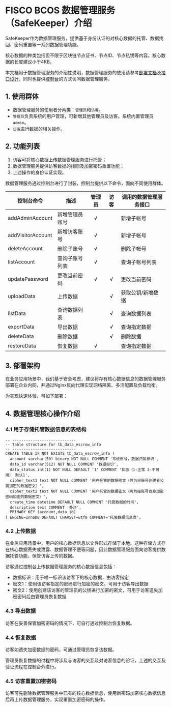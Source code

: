 # FISCO BCOS 数据管理服务（SafeKeeper）介绍

SafeKeeper作为数据管理服务，提供基于身份认证的对核心数据的托管、数据找回、密码重置等一系列数据管理功能。

核心数据的种类包括但不限于区块链节点证书、节点ID、节点私钥等内容。核心数据的长度建议小于4KB。

本文档用于数据管理服务的介绍性说明，数据管理服务的使用请参考[部署文档](./safekeeper_deployment.md)及[接口设计](./interfaces.md)，同时也提供[控制台](./console_manual.md)的方式访问数据管理服务。

## 1. 使用群体

- 数据管理服务的使用者分两类：`管理员`和`访客`。
- `管理员`负责系统的用户管理，可新增其他管理员及访客。系统内置管理员`admin`。
- `访客`进行数据的相关操作。

## 2. 功能列表

1. 访客可将核心数据上传数据管理服务进行托管；
2. 数据管理服务提供访客数据的找回及加密密码重置功能；
3. 上述操作的身份认证实现。

数据管理服务通过控制台进行了封装，控制台提供以下命令，面向不同使用群体。

| 控制台命令        | 描述           | 管理员  | 访客 | 调用的数据管理服务接口     |
| ----------------- | -------------- | :-----: |:---: | -------------------------- |
| addAdminAccount   | 新增管理员账号 | √      |      | 新增子帐号                 |
| addVisitorAccount | 新增访客账号   | √      |      | 新增子帐号                 |
| deleteAccount     | 删除子账号     | √      |      | 删除子帐号                 |
| listAccount       | 查询子账号列表 | √      |      | 查询子帐号列表             |
| updatePassword    | 更改当前密码   | √      | √   | 更改当前密码               |
| uploadData        | 上传数据       |         | √   | 获取公钥/新增数据          |
| listData          | 查询数据列表   |         | √   | 查询数据列表               |
| exportData        | 导出数据       |         | √   | 查询指定数据               |
| deleteData        | 删除数据       |         | √   | 删除数据                   |
| restoreData       | 恢复数据       | √      |      | 查询指定数据               |

## 3. 部署架构

在业务应用场景中，我们基于安全考虑，建议将存有核心数据信息的数据管理服务部署在企业内网，并通过Nginx反向代理实现网络隔离、多活配置及负载均衡。

为实现快速体验，可如下部署：

## 4. 数据管理核心操作介绍

### 4.1 用于存储托管数据信息的表结构

```text
-- ----------------------------
-- Table structure for tb_data_escrow_info
-- ----------------------------
CREATE TABLE IF NOT EXISTS tb_data_escrow_info (
  account varchar(50) binary NOT NULL COMMENT '系统账号，数据归属标识',
  data_id varchar(512) NOT NULL COMMENT '数据标识',
  data_status int(1) NOT NULL DEFAULT '1' COMMENT '状态（1-正常 2-不可用） 默认1',
  cipher_text1 text NOT NULL COMMENT '用户托管的数据密文（可为经账号创建者公钥加密的数据密文）',
  cipher_text2 text NOT NULL COMMENT '用户托管的数据密文（可为经账号自身加密密码加密的数据密文）',
  create_time datetime DEFAULT NULL COMMENT '托管数据的时间',
  description text COMMENT '备注',
  PRIMARY KEY (account,data_id)
) ENGINE=InnoDB DEFAULT CHARSET=utf8 COMMENT='托管数据信息表';
```

### 4.2 上传数据

在业务应用场景中，用户的核心数据信息以文件形式存储于本地。这种存储方式存在核心数据丢失或泄露、数据管理不便等问题，因此数据管理服务面向访客提供数据托管功能，保管访客上传的数据。

访客通过控制台上传数据管理服务的核心数据信息包括：

- 数据标识：用于唯一标识该访客下的核心数据，由访客指定
- 密文1：使用该访客指定的密码进行加密的密文，可用于访客导出数据
- 密文2：使用创建该访客的管理员的公钥进行加密的密文，可用于访客遗失加密密码后由管理员恢复数据

### 4.3 导出数据

访客在妥善保管加密密码的情况下，可自行通过控制台恢复数据。

### 4.4 恢复数据

访客如遗失加密数据的密码，可通过管理员恢复该数据。

管理员恢复数据的过程中将涉及与访客的交互及对访客信息的验证，上述的交互及验证流程在控制台外进行。

### 4.5 访客重置加密密码

访客可先删除数据管理服务中已有的核心数据信息，使用新密码加密核心数据信息后再上传数据管理服务，实现重置加密密码的操作。